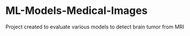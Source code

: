 # ML-Models-Medical-Images
Project created to evaluate various models to detect brain tumor from MRI

